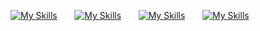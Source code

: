 
[![My Skills](https://skillicons.dev/icons?i=html,css&perline=1)](https://skillicons.dev) &nbsp;&nbsp;&nbsp;&nbsp;&nbsp;
[![My Skills](https://skillicons.dev/icons?i=js,ts&perline=1)](https://skillicons.dev) &nbsp;&nbsp;&nbsp;&nbsp;&nbsp;
[![My Skills](https://skillicons.dev/icons?i=react,next&perline=1)](https://skillicons.dev) &nbsp;&nbsp;&nbsp;&nbsp;&nbsp;
[![My Skills](https://skillicons.dev/icons?i=tailwindcss,sass&perline=1)](https://skillicons.dev) &nbsp;&nbsp;&nbsp;&nbsp;&nbsp;
